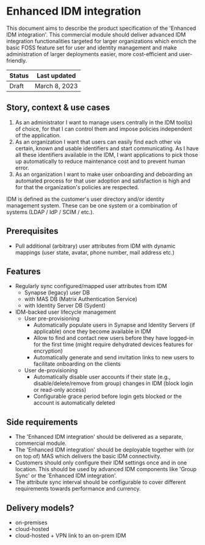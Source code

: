 # Enhanced IDM integration

This document aims to describe the product specification of the 'Enhanced IDM integration'. This commercial module should deliver advanced IDM integration functionalities targeted for larger organizations which enrich the basic FOSS feature set for user and identity management and make administration of larger deployments easier, more cost-efficient and user-friendly.

| Status | Last updated |
|--|--|
| Draft | March 8, 2023 |

## Story, context & use cases

1. As an administrator I want to manage users centrally in the IDM tool(s) of choice, for that I can control them and impose policies independent of the application.
2. As an organization I want that users can easily find each other via certain, known and usable identifiers and start communicating. As I have all these identifiers available in the IDM, I want applications to pick those up automatically to reduce maintenance cost and to prevent human error.
3. As an organization I want to make user onboarding and deboarding an automated process for that user adoption and satisfaction is high and for that the organization's policies are respected.

IDM is defined as the customer's user directory and/or identity management system. These can be one system or a combination of systems (LDAP / IdP / SCIM / etc.).

## Prerequisites

- Pull additional (arbitrary) user attributes from IDM with dynamic mappings (user state, avatar, phone number, mail address etc.)

## Features

- Regularly sync configured/mapped user attributes from IDM
	- Synapse (legacy) user DB
	- with MAS DB (Matrix Authentication Service)
	- with Identity Server DB (Sydent)
- IDM-backed user lifecycle management
	- User pre-provisioning
		- Automatically populate users in Synapse and Identity Servers (if applicable) once they become available in IDM
		- Allow to find and contact new users before they have logged-in for the first time (might require dehydrated devices features for encryption)
		- Automatically generate and send invitation links to new users to facilitate onboarding on the clients
	- User de-provisioning
		- Automatically disable user accounts if their state (e.g., disable/delete/remove from group) changes in IDM (block login or read-only access)
		- Configurable grace period before login gets blocked or the account is automatically deleted

## Side requirements

- The 'Enhanced IDM integration' should be delivered as a separate, commercial module.
- The 'Enhanced IDM integration' should be deployable together with (or on top of) MAS which delivers the basic IDM connectivity.
- Customers should only configure their IDM settings once and in one location. This should be used by advanced IDM components like 'Group Sync' or the 'Enhanced IDM integration'.
- The attribute sync interval should be configurable to cover different requirements towards performance and currency.

## Delivery models?
- on-premises
- cloud-hosted
- cloud-hosted + VPN link to an on-prem IDM
